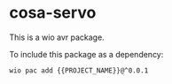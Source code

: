 # cosa-servo

This is a wio avr package.

To include this package as a dependency:
```bash
wio pac add {{PROJECT_NAME}}@^0.0.1
```
